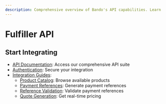 ```yaml
---
description: Comprehensive overview of Bando's API capabilities. Learn how to enable crypto payments for gift cards, bills, and services in your application.
---
```


# Fulfiller API

## Start Integrating

- [API Documentation](/fulfiller-api/api-reference/): Access our comprehensive API suite
- [Authentication](/fulfiller-api/authentication.md): Secure your integration
- [Integration Guides](/fulfiller-api/guides/):
  - [Product Catalog](/fulfiller-api/guides/get-available-products.md): Browse available products
  - [Payment References](/fulfiller-api/guides/get-a-payment-reference.md): Generate payment references
  - [Reference Validation](/fulfiller-api/guides/validate-a-payment-reference.md): Validate payment references
  - [Quote Generation](/fulfiller-api/guides/get-a-quote.md): Get real-time pricing

